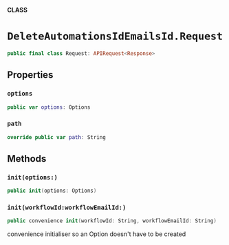 **CLASS**

# `DeleteAutomationsIdEmailsId.Request`

```swift
public final class Request: APIRequest<Response>
```

## Properties
### `options`

```swift
public var options: Options
```

### `path`

```swift
override public var path: String
```

## Methods
### `init(options:)`

```swift
public init(options: Options)
```

### `init(workflowId:workflowEmailId:)`

```swift
public convenience init(workflowId: String, workflowEmailId: String)
```

convenience initialiser so an Option doesn't have to be created
